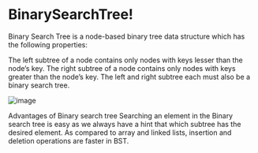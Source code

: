 # BinarySearchTree!


Binary Search Tree is a node-based binary tree data structure which has the following properties:

The left subtree of a node contains only nodes with keys lesser than the node’s key.
The right subtree of a node contains only nodes with keys greater than the node’s key.
The left and right subtree each must also be a binary search tree.


![image](https://user-images.githubusercontent.com/118398079/203646130-3e50e022-430e-496b-aa6a-06a31cf16e3d.png)

Advantages of Binary search tree
Searching an element in the Binary search tree is easy as we always have a hint that which subtree has the desired element.
As compared to array and linked lists, insertion and deletion operations are faster in BST.
